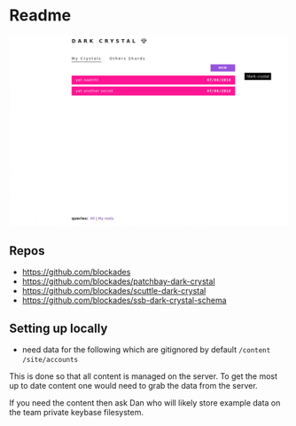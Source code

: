 # Readme

![screencast](img/screencast.gif)

## Repos

- https://github.com/blockades
- https://github.com/blockades/patchbay-dark-crystal
- https://github.com/blockades/scuttle-dark-crystal
- https://github.com/blockades/ssb-dark-crystal-schema

## Setting up locally

- need data for the following which are gitignored by default
  `/content`
  `/site/accounts`

This is done so that all content is managed on the server. To get the most up to date content one would need to grab the data from the server.

If you need the content then ask Dan who will likely store example data on the team private keybase filesystem.
